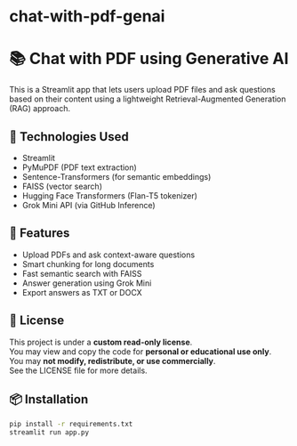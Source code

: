 # chat-with-pdf-genai
# 📚 Chat with PDF using Generative AI

This is a Streamlit app that lets users upload PDF files and ask questions based on their content using a lightweight Retrieval-Augmented Generation (RAG) approach.

## 🔧 Technologies Used
- Streamlit
- PyMuPDF (PDF text extraction)
- Sentence-Transformers (for semantic embeddings)
- FAISS (vector search)
- Hugging Face Transformers (Flan-T5 tokenizer)
- Grok Mini API (via GitHub Inference)

## 🚀 Features
- Upload PDFs and ask context-aware questions
- Smart chunking for long documents
- Fast semantic search with FAISS
- Answer generation using Grok Mini
- Export answers as TXT or DOCX

## 📜 License

This project is under a **custom read-only license**.  
You may view and copy the code for **personal or educational use only**.  
You may **not modify, redistribute, or use commercially**.  
See the LICENSE file for more details.


## 📦 Installation
```bash
pip install -r requirements.txt
streamlit run app.py



